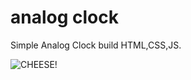 # analog clock 
 Simple Analog Clock build HTML,CSS,JS.

 ![CHEESE!](../analog-clock-/assests/Capture.PNG)




